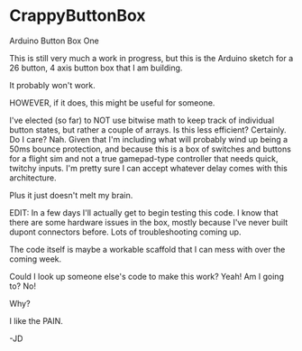 # CrappyButtonBox
Arduino Button Box One

This is still very much a work in progress, but this is the Arduino sketch for a 26 button, 4 axis button box that I am building.

It probably won't work.

HOWEVER, if it does, this might be useful for someone.

I've elected (so far) to NOT use bitwise math to keep track of individual button states, but rather a couple of arrays. Is this less efficient?
Certainly.
Do I care?
Nah. Given that I'm including what will probably wind up being a 50ms bounce protection, and because this is a box of switches and buttons for a flight sim
and not a true gamepad-type controller that needs quick, twitchy inputs. I'm pretty sure I can accept whatever delay comes with this architecture.

Plus it just doesn't melt my brain.

EDIT:
In a few days I'll actually get to begin testing this code. I know that there are some hardware issues in the box,
mostly because I've never built dupont connectors before. Lots of troubleshooting coming up.

The code itself is maybe a workable scaffold that I can mess with over the coming week.

Could I look up someone else's code to make this work? Yeah! Am I going to? No!

Why?

I like the PAIN.

-JD
